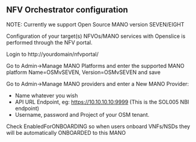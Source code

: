 ## NFV Orchestrator configuration

NOTE: Currently we support Open Source MANO version SEVEN/EIGHT

Configuration of your target(s) NFVOs/MANO services with Openslice is performed through the NFV portal.

Login to http://yourdomain/nfvportal/

Go to Admin->Manage MANO Platforms and enter the supported MANO platform Name=OSMvSEVEN, Version=OSMvSEVEN and save

Go to Admin->Manage MANO providers and enter a New MANO Provider:

* Name whatever you wish
* API URL Endpoint, eg: https://10.10.10.10:9999 (This is the SOL005 NBI endpoint)
* Username, password and Project of your OSM tenant.

Check EnabledForONBOARDING so when users onboard VNFs/NSDs they will be automatically ONBOARDED to this MANO